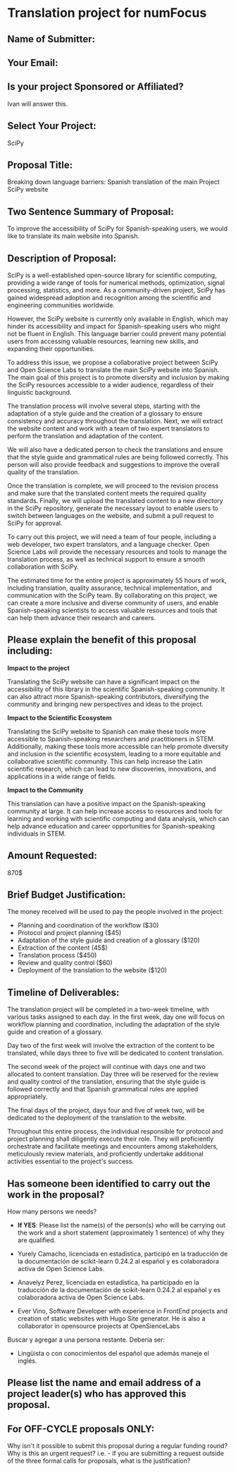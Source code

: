 # Translation project for numFocus

<!-- This document is intended to provide you with a copy of the questions that are -->
<!-- asked in the Small Development Grant Proposal Submission form, so that you can -->
<!-- prepare, share, and edit your answers prior to submission. -->
<!---->
<!-- Please note: All proposals for the SDG program must be submitted through the -->
<!-- form to be considered for funding. -->

## Name of Submitter:

## Your Email:

## Is your project Sponsored or Affiliated?

Ivan will answer this.

## Select Your Project:

SciPy

## Proposal Title:

Breaking down language barriers: Spanish translation of the main Project
SciPy website

## Two Sentence Summary of Proposal:

To improve the accessibility of SciPy for Spanish-speaking users, we would
like to translate its main website into Spanish.

## Description of Proposal:

<!-- No more than 750 words (4,500 characters max) -->

SciPy is a well-established open-source library for scientific computing,
providing a wide range of tools for numerical methods, optimization, signal
processing, statistics, and more.
As a community-driven project, SciPy has gained widespread adoption and
recognition among the scientific and engineering communities worldwide.

However, the SciPy website is currently only available in English, which may
hinder its accessibility and impact for Spanish-speaking users who might not
be fluent in English. This language barrier could prevent many potential
users from accessing valuable resources, learning new skills, and expanding
their opportunities.

To address this issue, we propose a collaborative project between SciPy and
Open Science Labs to translate the main SciPy website into Spanish. The main
goal of this project is to promote diversity and inclusion by making the
SciPy resources accessible to a wider audience, regardless of their linguistic
background.

The translation process will involve several steps, starting with the
adaptation of a style guide and the creation of a glossary to ensure
consistency and accuracy throughout the translation. Next, we will extract
the website content and work with a team of two expert translators to perform
the translation and adaptation of the content.

We will also have a dedicated person to check the translations and ensure that
the style guide and grammatical rules are being followed correctly. This
person will also provide feedback and suggestions to improve the overall
quality of the translation.

Once the translation is complete, we will proceed to the revision process
and make sure that the translated content meets the required quality standards.
Finally, we will upload the translated content to a new directory in the SciPy
repository, generate the necessary layout to enable users to switch between
languages on the website, and submit a pull request to SciPy for approval.

To carry out this project, we will need a team of four people, including a
web developer, two expert translators, and a language checker. Open Science
Labs will provide the necessary resources and tools to manage the translation
process, as well as technical support to ensure a smooth collaboration with
SciPy.

The estimated time for the entire project is approximately 55 hours of work,
including translation, quality assurance, technical implementation, and
communication with the SciPy team. By collaborating on this project, we can
create a more inclusive and diverse community of users, and enable
Spanish-speaking scientists to access valuable resources and tools that can
help them advance their research and careers.

## Please explain the benefit of this proposal including:

<!-- No more than 400 words (2,500 characters max) -->

**Impact to the project**

Translating the SciPy website can have a significant impact on the accessibility
of this library in the scientific Spanish-speaking community.
It can also attract more Spanish-speaking contributors, diversifying the
community and bringing new perspectives and ideas to the project.

**Impact to the Scientific Ecosystem**

Translating the SciPy website to Spanish can make these tools more accessible to
Spanish-speaking researchers and practitioners in STEM.
Additionally, making these tools more accessible can
help promote diversity and inclusion in the scientific ecosystem, leading to a
more equitable and collaborative scientific community.
This can help increase the Latin scientific research, which can lead to new
discoveries, innovations, and applications in a wide range of fields.

**Impact to the Community**

This translation can have a positive impact on the Spanish-speaking community
at large.
It can help increase access to resources and tools for learning and working
with scientific computing and data analysis, which can help advance education
and career opportunities for Spanish-speaking individuals in STEM.

## Amount Requested:

870$

## Brief Budget Justification:

The money received will be used to pay the people involved in the project:

- Planning and coordination of the workflow ($30)
- Protocol and project planning ($45)
- Adaptation of the style guide and creation of a glossary ($120)
- Extraction of the content (45$)
- Translation process ($450)
- Review and quality control ($60)
- Deployment of the translation to the website ($120)

<!-- Nota: Se estima que un traductor(a) gane 0.05$ por palabra y que una persona -->
<!-- puede traducir 300-350 palabras por hora. Se asume en este caso, que la -->
<!-- persona va a traducir 300 palabras por hora. -->

## Timeline of Deliverables:

<!-- Please include specific timelines showing when you will achieve the proposed work. -->

The translation project will be completed in a two-week timeline, with various
tasks assigned to each day.
In the first week, day one will focus on workflow planning and coordination,
including the adaptation of the style guide and creation of a glossary.

Day two of the first week will involve the extraction of the content to be
translated, while days three to five will be dedicated to content translation.

The second week of the project will continue with days one and two allocated
to content translation.
Day three will be reserved for the review and quality control of the
translation, ensuring that the style guide is followed correctly and that
Spanish grammatical rules are applied appropriately.

The final days of the project, days four and five of week two, will be
dedicated to the deployment of the translation to the website.

Throughout this entire process, the individual responsible for protocol and
project planning shall diligently execute their role. They will proficiently
orchestrate and facilitate meetings and encounters among stakeholders,
meticulously review materials, and proficiently undertake additional
activities essential to the project's success.

## Has someone been identified to carry out the work in the proposal?

How many persons we needs?

- **If YES**: Please list the name(s) of the person(s) who will be carrying out
  the work and a short statement (approximately 1 sentence) of why they are
  qualified.

- Yurely Camacho, licenciada en estadística, participó en la traducción
  de la documentación de scikit-learn 0.24.2 al español y es colaboradora activa
  de Open Science Labs.
- Anavelyz Perez, licenciada en estadística, ha participado en la
  traducción de la documentación de scikit-learn 0.24.2 al español y es
  colaboradora activa de Open Science Labs.
- Ever Vino, Software Developer with experience in FrontEnd projects
  and creation of static websites with Hugo Site generator. 
  He is also a collaborator in opensource projects at OpenSienceLabs

Buscar y agregar a una persona restante. Debería ser:

- Lingüista o con conocimientos del español que además maneje el inglés.

## Please list the name and email address of a project leader(s) who has approved this proposal.

## For OFF-CYCLE proposals ONLY:

Why isn't it possible to submit this proposal during a regular funding round?
Why is this an urgent request? i.e. - if you are submitting a request outside
of the three formal calls for proposals, what is the justification?
